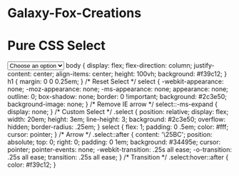 <html>
  <head>
  <head>  
    <body>
     <h1>Galaxy-Fox-Creations</h1>
    <h1>Pure CSS Select</h1>
<div class="select">
  <select name="slct" id="slct">
    <option selected disabled>Choose an option</option>
    <option value="1">Pure CSS</option>
    <option value="2">No JS</option>
    <option value="3">Nice!</option>
  </select>
  body {
  display: flex;
  flex-direction: column;
  justify-content: center;
  align-items: center;
  height: 100vh;
  background: #f39c12;
}
h1 {
  margin: 0 0 0.25em;
}
/* Reset Select */
select {
  -webkit-appearance: none;
  -moz-appearance: none;
  -ms-appearance: none;
  appearance: none;
  outline: 0;
  box-shadow: none;
  border: 0 !important;
  background: #2c3e50;
  background-image: none;
}
/* Remove IE arrow */
select::-ms-expand {
  display: none;
}
/* Custom Select */
.select {
  position: relative;
  display: flex;
  width: 20em;
  height: 3em;
  line-height: 3;
  background: #2c3e50;
  overflow: hidden;
  border-radius: .25em;
}
select {
  flex: 1;
  padding: 0 .5em;
  color: #fff;
  cursor: pointer;
}
/* Arrow */
.select::after {
  content: '\25BC';
  position: absolute;
  top: 0;
  right: 0;
  padding: 0 1em;
  background: #34495e;
  cursor: pointer;
  pointer-events: none;
  -webkit-transition: .25s all ease;
  -o-transition: .25s all ease;
  transition: .25s all ease;
}
/* Transition */
.select:hover::after {
  color: #f39c12;
}
</div>
    
    
    
    
    
    
   <body>
<html>       
